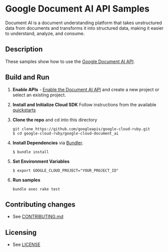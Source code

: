 # Google Document AI API Samples

Document AI is a document understanding platform that takes unstructured data from documents and transforms it into structured data, making it easier to understand, analyze, and consume.

## Description

These samples show how to use the [Google Document AI API](https://cloud.google.com/document-ai/).

## Build and Run
1.  **Enable APIs** - [Enable the Document AI API](https://console.cloud.google.com/flows/enableapi?apiid=documentai.googleapis.com)
    and create a new project or select an existing project.

1.  **Install and Initialize Cloud SDK**
    Follow instructions from the available [quickstarts](https://cloud.google.com/sdk/docs/quickstarts)

1.  **Clone the repo** and cd into this directory

    ```text
    git clone https://github.com/googleapis/google-cloud-ruby.git
    $ cd google-cloud-ruby/google-cloud-document_ai
    ```

1. **Install Dependencies** via [Bundler](https://bundler.io).

    ```text
    $ bundle install
    ```

1. **Set Environment Variables**

    ```text
    $ export GOOGLE_CLOUD_PROJECT="YOUR_PROJECT_ID"
    ```

1. **Run samples**

    ```text
    bundle exec rake test
    ```

## Contributing changes

* See [CONTRIBUTING.md](../CONTRIBUTING.md)

## Licensing

* See [LICENSE](../LICENSE)
